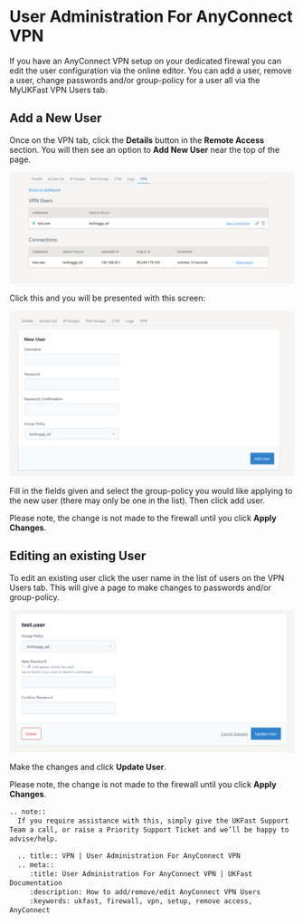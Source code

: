 # User Administration For AnyConnect VPN

If you have an AnyConnect VPN setup on your dedicated firewal you can edit the user configuration via the online editor.  You can 
add a user, remove a user, change passwords and/or group-policy for a user all via the MyUKFast VPN Users tab.

## Add a New User

Once on the VPN tab, click the **Details** button in the **Remote Access** section.  You will then see an option to **Add New User** near the top of the page.  

![VPN Users Tab](files/editor2_users_list_ra.PNG)

Click this and you will be presented
with this screen:

![New User](files/editor2_new_user_ra.PNG)

Fill in the fields given and select the group-policy you would like applying to the new user (there may only be one in the list).  Then 
click add user.

Please note, the change is not made to the firewall until you click **Apply Changes**.

## Editing an existing User

To edit an existing user click the user name in the list of users on the VPN Users tab.  This will give a page to make changes to passwords and/or group-policy.

![Edit User](files/editor2_edit_user_ra.PNG)

Make the changes and click **Update User**.

Please note, the change is not made to the firewall until you click **Apply Changes**.


```eval_rst
.. note::  
  If you require assistance with this, simply give the UKFast Support Team a call, or raise a Priority Support Ticket and we’ll be happy to advise/help.
```

```eval_rst
  .. title:: VPN | User Administration For AnyConnect VPN
  .. meta::
     :title: User Administration For AnyConnect VPN | UKFast Documentation
     :description: How to add/remove/edit AnyConnect VPN Users
     :keywords: ukfast, firewall, vpn, setup, remove access, AnyConnect
```
